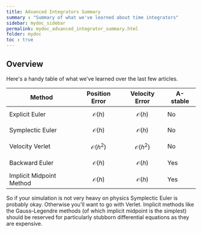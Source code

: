 ```yaml
---
title: Advanced Integrators Summary
summary : "Summary of what we've learned about time integrators"
sidebar: mydoc_sidebar
permalink: mydoc_advanced_integrator_summary.html
folder: mydoc
toc : true
---
```


## Overview
Here's a handy table of what we've learned over the last few articles.

| Method | Position Error | Velocity Error | A-stable |
|-------|--------|---------|---------|
| Explicit Euler | $$\mathcal{O}(h)$$ | $$\mathcal{O}(h)$$ | No |
| Symplectic Euler | $$\mathcal{O}(h)$$ | $$\mathcal{O}(h)$$ | No |
| Velocity Verlet | $$\mathcal{O}(h^{2})$$ | $$\mathcal{O}(h^{2})$$ | No |
| Backward Euler | $$\mathcal{O}(h)$$ | $$\mathcal{O}(h)$$ | Yes |
| Implicit Midpoint Method | $$\mathcal{O}(h)$$ | $$\mathcal{O}(h)$$ | Yes |

So if your simulation is not very heavy on physics Symplectic Euler is probably okay. 
Otherwise you'll want to go with Verlet. 
Implicit methods like the Gauss–Legendre methods (of which implicit midpoint is the simplest) should be reserved for particularly stubborn 
differential equations as they are expensive.

